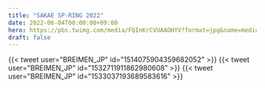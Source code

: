 ```yaml
---
title: "SAKAE SP-RING 2022"
date: 2022-06-04T00:00:00+09:00
hero: https://pbs.twimg.com/media/FQInKrCVUAAOHYV?format=jpg&name=medium
draft: false
---
```


{{< tweet user="BREIMEN_JP" id="1514075904359682052" >}}
{{< tweet user="BREIMEN_JP" id="1532711911862980608" >}}
{{< tweet user="BREIMEN_JP" id="1533037193689583616" >}}

